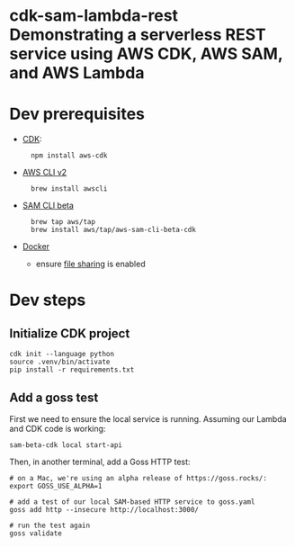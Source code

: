 # cdk-sam-lambda-rest Demonstrating a serverless REST service using AWS CDK, AWS SAM, and AWS Lambda


# Dev prerequisites

* [CDK](https://docs.aws.amazon.com/cdk/latest/guide/getting_started.html#getting_started_install):

        npm install aws-cdk

* [AWS CLI v2](https://docs.aws.amazon.com/cli/latest/userguide/install-cliv2-mac.html)

        brew install awscli

* [SAM CLI beta](https://docs.aws.amazon.com/serverless-application-model/latest/developerguide/serverless-cdk-getting-started.html)

        brew tap aws/tap
        brew install aws/tap/aws-sam-cli-beta-cdk

* [Docker](https://docs.docker.com/docker-for-mac/install/)

    * ensure [file sharing](https://docs.docker.com/docker-for-mac/#file-sharing) is enabled

# Dev steps

## Initialize CDK project

    cdk init --language python
    source .venv/bin/activate
    pip install -r requirements.txt

##  Add a goss test

First we need to ensure the local service is running.
Assuming our Lambda and CDK code is working:

	sam-beta-cdk local start-api

Then, in another terminal, add a Goss HTTP test:

    # on a Mac, we're using an alpha release of https://goss.rocks/:
    export GOSS_USE_ALPHA=1

    # add a test of our local SAM-based HTTP service to goss.yaml
    goss add http --insecure http://localhost:3000/

    # run the test again
    goss validate
